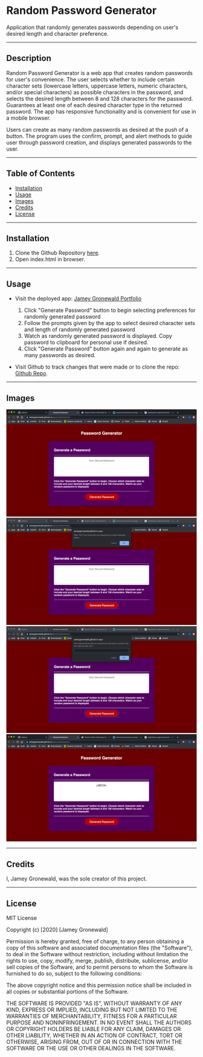 # Random Password Generator

Application that randomly generates passwords depending on user's desired length and character preference. 

---

## Description

Random Password Generator is a web app that creates random passwords for user's convenience. The user selects whether to include certain character sets (lowercase letters, uppercase letters, numeric characters, and/or special characters) as possible characters in the password, and selects the desired length between 8 and 128 characters for the password. Guarantees at least one of each desired character type in the returned password. The app has responsive functionality and is convenient for use in a mobile browser.

Users can create as many random passwords as desired at the push of a button. The program uses the confirm, prompt, and alert methods to guide user through password creation, and displays generated passwords to the user. 

---

## Table of Contents

* [Installation](#Installation)
* [Usage](#Usage)
* [Images](#Images)
* [Credits](#Credits)
* [License](#License)

---

## Installation

1. Clone the Github Repository [here](https://github.com/jameygronewald/passwordGenerator).
2. Open index.html in browser.

---

## Usage
* Visit the deployed app: [Jamey Gronewald Portfolio](https://jameygronewald.github.io/passwordGenerator/)
    1. Click "Generate Password" button to begin selecting preferences for randomly generated password
    2. Follow the prompts given by the app to select desired character sets and length of randomly generated password
    3. Watch as randomly generated password is displayed. Copy password to clipboard for personal use if desired.
    4. Click "Generate Password" button again and again to generate as many passwords as desired.


* Visit Github to track changes that were made or to clone the repo: [Github Repo](https://github.com/jameygronewald/passwordGenerator).



---

## Images

![App On Window Load](assets/demoImages/appOnload.png)
![User Confirm](assets/demoImages/userConfirm.png)
![User Prompt](assets/demoImages/userPrompt.png)
![App with Generated Password](assets/demoImages/passwordGenerated.png)

---

## Credits
I, Jamey Gronewald, was the sole creator of this project.

---

## License

MIT License

Copyright (c) [2020] [Jamey Gronewald]

Permission is hereby granted, free of charge, to any person obtaining a copy of this software and associated documentation files (the "Software"), to deal in the Software without restriction, including without limitation the rights to use, copy, modify, merge, publish, distribute, sublicense, and/or sell copies of the Software, and to permit persons to whom the Software is furnished to do so, subject to the following conditions:

The above copyright notice and this permission notice shall be included in all copies or substantial portions of the Software.

THE SOFTWARE IS PROVIDED "AS IS", WITHOUT WARRANTY OF ANY KIND, EXPRESS OR IMPLIED, INCLUDING BUT NOT LIMITED TO THE WARRANTIES OF MERCHANTABILITY, FITNESS FOR A PARTICULAR PURPOSE AND NONINFRINGEMENT. IN NO EVENT SHALL THE AUTHORS OR COPYRIGHT HOLDERS BE LIABLE FOR ANY CLAIM, DAMAGES OR OTHER LIABILITY, WHETHER IN AN ACTION OF CONTRACT, TORT OR OTHERWISE, ARISING FROM, OUT OF OR IN CONNECTION WITH THE SOFTWARE OR THE USE OR OTHER DEALINGS IN THE SOFTWARE.

